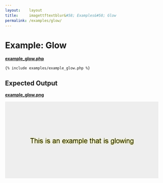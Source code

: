 ```yaml
---
layout:    layout
title:     imagettftextblur&#58; Examples&#58; Glow
permalink: /examples/glow/
---
```


# Example: Glow

[**example_glow.php**](https://github.com/andrewgjohnson/imagettftextblur/blob/master/examples/example_glow.php)

<pre><code>{% include examples/example_glow.php %}</code></pre>

## Expected Output

[**example_glow.png**](https://github.com/andrewgjohnson/imagettftextblur/blob/master/examples/example_glow.png)

![Example: Glow](/examples/example_glow.png "Example: Glow")
